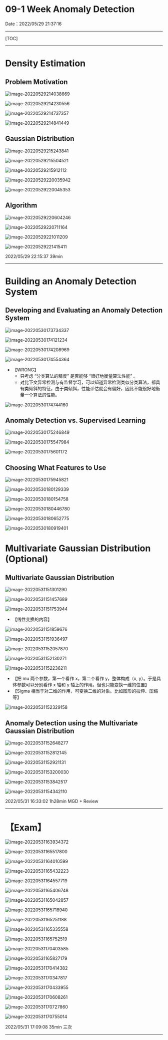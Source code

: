 # 09-1 Week Anomaly Detection

Date：2022/05/29 21:37:16

------





[TOC]



------

# Density Estimation

## Problem Motivation

![image-20220529214038669](images/09_1_Week_Anomaly_Detection/image-20220529214038669.png)

![image-20220529214230556](images/09_1_Week_Anomaly_Detection/image-20220529214230556.png)

![image-20220529214737357](images/09_1_Week_Anomaly_Detection/image-20220529214737357.png)

![image-20220529214841449](images/09_1_Week_Anomaly_Detection/image-20220529214841449.png)





## Gaussian Distribution

![image-20220529215243841](images/09_1_Week_Anomaly_Detection/image-20220529215243841.png)

![image-20220529215504521](images/09_1_Week_Anomaly_Detection/image-20220529215504521.png)

![image-20220529215912112](images/09_1_Week_Anomaly_Detection/image-20220529215912112.png)

![image-20220529220035942](images/09_1_Week_Anomaly_Detection/image-20220529220035942.png)

![image-20220529220045353](images/09_1_Week_Anomaly_Detection/image-20220529220045353.png)



## Algorithm

![image-20220529220604246](images/09_1_Week_Anomaly_Detection/image-20220529220604246.png)

![image-20220529220711164](images/09_1_Week_Anomaly_Detection/image-20220529220711164.png)

![image-20220529221011209](images/09_1_Week_Anomaly_Detection/image-20220529221011209.png)

![image-20220529221415411](images/09_1_Week_Anomaly_Detection/image-20220529221415411.png)



2022/05/29 22:15:37 39min

------



# Building an Anomaly Detection System

## Developing and Evaluating an Anomaly Detection System

![image-20220530173734337](images/09_1_Week_Anomaly_Detection/image-20220530173734337.png)

![image-20220530174121234](images/09_1_Week_Anomaly_Detection/image-20220530174121234.png)

![image-20220530174208969](images/09_1_Week_Anomaly_Detection/image-20220530174208969.png)

![image-20220530174554364](images/09_1_Week_Anomaly_Detection/image-20220530174554364.png)

* 【WRONG】
  * 只考虑 “分类算法的精度” 是否能够 “很好地衡量算法性能” 。
  * 对比下文异常检测与有监督学习，可以知道异常检测类似分类算法，都具有类倾斜的特征，由于类倾斜，性能评估就会有偏好，因此不能很好地衡量一个算法的性能。

![image-20220530174744160](images/09_1_Week_Anomaly_Detection/image-20220530174744160.png)



## Anomaly Detection vs. Supervised Learning

![image-20220530175246849](images/09_1_Week_Anomaly_Detection/image-20220530175246849.png)

![image-20220530175547984](images/09_1_Week_Anomaly_Detection/image-20220530175547984.png)

![image-20220530175601172](images/09_1_Week_Anomaly_Detection/image-20220530175601172.png)



## Choosing What Features to Use

![image-20220530175945821](images/09_1_Week_Anomaly_Detection/image-20220530175945821.png)

![image-20220530180129339](images/09_1_Week_Anomaly_Detection/image-20220530180129339.png)

![image-20220530180154758](images/09_1_Week_Anomaly_Detection/image-20220530180154758.png)



![image-20220530180446780](images/09_1_Week_Anomaly_Detection/image-20220530180446780.png)

![image-20220530180652775](images/09_1_Week_Anomaly_Detection/image-20220530180652775.png)

![image-20220530180919401](images/09_1_Week_Anomaly_Detection/image-20220530180919401.png)





# Multivariate Gaussian Distribution (Optional)

## Multivariate Gaussian Distribution 

![image-20220531151301290](images/09_1_Week_Anomaly_Detection/image-20220531151301290.png)

![image-20220531151457689](images/09_1_Week_Anomaly_Detection/image-20220531151457689.png)

![image-20220531151753944](images/09_1_Week_Anomaly_Detection/image-20220531151753944.png)

* 【线性变换的内容】

![image-20220531151859676](images/09_1_Week_Anomaly_Detection/image-20220531151859676.png)

![image-20220531151936497](images/09_1_Week_Anomaly_Detection/image-20220531151936497.png)

![image-20220531152057870](images/09_1_Week_Anomaly_Detection/image-20220531152057870.png)

![image-20220531152130271](images/09_1_Week_Anomaly_Detection/image-20220531152130271.png)

![image-20220531152236211](images/09_1_Week_Anomaly_Detection/image-20220531152236211.png)

* 【把 mu 两个参数，第一个看作 x，第二个看作 y，整体构成（x, y）。于是具体参数可以分别看作 x 轴和 y 轴上的作用。但也只能变换一维的位置】
* 【Sigma 相当于对二维的作用，可变换二维的对象。比如图形的拉伸、压缩等】

![image-20220531152329158](images/09_1_Week_Anomaly_Detection/image-20220531152329158.png)



## Anomaly Detection using the Multivariate Gaussian Distribution

![image-20220531152648277](images/09_1_Week_Anomaly_Detection/image-20220531152648277.png)

![image-20220531152812145](images/09_1_Week_Anomaly_Detection/image-20220531152812145.png)

![image-20220531152921131](images/09_1_Week_Anomaly_Detection/image-20220531152921131.png)

![image-20220531153200030](images/09_1_Week_Anomaly_Detection/image-20220531153200030.png)

![image-20220531153842517](images/09_1_Week_Anomaly_Detection/image-20220531153842517.png)

![image-20220531154342110](images/09_1_Week_Anomaly_Detection/image-20220531154342110.png)



2022/05/31 16:33:02 1h28min MGD + Review

------



# 【Exam】

![image-20220531163934372](images/09_1_Week_Anomaly_Detection/image-20220531163934372.png)

![image-20220531165517800](images/09_1_Week_Anomaly_Detection/image-20220531165517800.png)



![image-20220531164010599](images/09_1_Week_Anomaly_Detection/image-20220531164010599.png)

![image-20220531165432223](images/09_1_Week_Anomaly_Detection/image-20220531165432223.png)



![image-20220531164557719](images/09_1_Week_Anomaly_Detection/image-20220531164557719.png)

![image-20220531165406748](images/09_1_Week_Anomaly_Detection/image-20220531165406748.png)



![image-20220531165042857](images/09_1_Week_Anomaly_Detection/image-20220531165042857.png)

![image-20220531165718940](images/09_1_Week_Anomaly_Detection/image-20220531165718940.png)



![image-20220531165251188](images/09_1_Week_Anomaly_Detection/image-20220531165251188.png)

![image-20220531165335558](images/09_1_Week_Anomaly_Detection/image-20220531165335558.png)







![image-20220531165752519](images/09_1_Week_Anomaly_Detection/image-20220531165752519.png)

![image-20220531170403585](images/09_1_Week_Anomaly_Detection/image-20220531170403585.png)

![image-20220531165827179](images/09_1_Week_Anomaly_Detection/image-20220531165827179.png)

![image-20220531170414382](images/09_1_Week_Anomaly_Detection/image-20220531170414382.png)

![image-20220531170347817](images/09_1_Week_Anomaly_Detection/image-20220531170347817.png)

![image-20220531170433955](images/09_1_Week_Anomaly_Detection/image-20220531170433955.png)







![image-20220531170608261](images/09_1_Week_Anomaly_Detection/image-20220531170608261.png)

![image-20220531170727860](images/09_1_Week_Anomaly_Detection/image-20220531170727860.png)

![image-20220531170755014](images/09_1_Week_Anomaly_Detection/image-20220531170755014.png)



2022/05/31 17:09:08 35min 三次

------